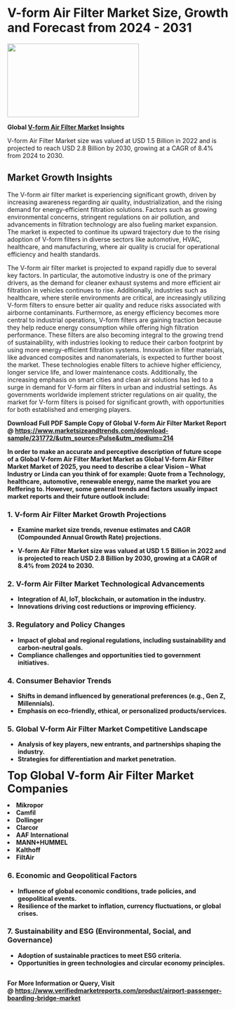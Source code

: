 <H1>V-form Air Filter Market Size, Growth and Forecast from 2024 - 2031</H1><img class="aligncenter size-medium wp-image-584254" src="https://thirdeyenews.in/wp-content/uploads/2024/09/Global-Market-Research-300x168.jpeg" alt="" width="300" height="168" /><p><strong>Global&nbsp;<a href="https://www.marketsizeandtrends.com/download-sample/231772/&amp;utm_source=Pulse&amp;utm_medium=214">V-form Air Filter Market</a> Insights</strong></p><p>V-form Air Filter Market size was valued at USD 1.5 Billion in 2022 and is projected to reach USD 2.8 Billion by 2030, growing at a CAGR of 8.4% from 2024 to 2030.</p><p><h2>Market Growth Insights</h2> <p>The V-form air filter market is experiencing significant growth, driven by increasing awareness regarding air quality, industrialization, and the rising demand for energy-efficient filtration solutions. Factors such as growing environmental concerns, stringent regulations on air pollution, and advancements in filtration technology are also fueling market expansion. The market is expected to continue its upward trajectory due to the rising adoption of V-form filters in diverse sectors like automotive, HVAC, healthcare, and manufacturing, where air quality is crucial for operational efficiency and health standards.</p> <p><strong></strong></p> <p>The V-form air filter market is projected to expand rapidly due to several key factors. In particular, the automotive industry is one of the primary drivers, as the demand for cleaner exhaust systems and more efficient air filtration in vehicles continues to rise. Additionally, industries such as healthcare, where sterile environments are critical, are increasingly utilizing V-form filters to ensure better air quality and reduce risks associated with airborne contaminants. Furthermore, as energy efficiency becomes more central to industrial operations, V-form filters are gaining traction because they help reduce energy consumption while offering high filtration performance. These filters are also becoming integral to the growing trend of sustainability, with industries looking to reduce their carbon footprint by using more energy-efficient filtration systems. Innovation in filter materials, like advanced composites and nanomaterials, is expected to further boost the market. These technologies enable filters to achieve higher efficiency, longer service life, and lower maintenance costs. Additionally, the increasing emphasis on smart cities and clean air solutions has led to a surge in demand for V-form air filters in urban and industrial settings. As governments worldwide implement stricter regulations on air quality, the market for V-form filters is poised for significant growth, with opportunities for both established and emerging players. <p><strong></p><p><span class=""><strong>Download Full PDF Sample Copy of Global V-form Air Filter Market Report</strong> @ <a href="https://www.marketsizeandtrends.com/download-sample/231772/&amp;utm_source=Pulse&amp;utm_medium=214" target="_blank">https://www.marketsizeandtrends.com/download-sample/231772/&amp;utm_source=Pulse&amp;utm_medium=214</a></span></p><p>In order to make an accurate and perceptive description of future scope of a Global&nbsp;V-form Air Filter Market Market as Global&nbsp;V-form Air Filter Market Market of 2025, you need to describe a clear Vision &ndash; What Industry or Linda can you think of for example: Quote from a Technology, healthcare, automotive, renewable energy, name the market you are Reffering to. However, some general trends and factors usually impact market reports and their future outlook include:</p><h3>1.&nbsp;<strong>V-form Air Filter Market Growth Projections</strong></h3><ul><li>Examine market size trends, revenue estimates and CAGR (Compounded Annual Growth Rate) projections.</li><li><p>V-form Air Filter Market size was valued at USD 1.5 Billion in 2022 and is projected to reach USD 2.8 Billion by 2030, growing at a CAGR of 8.4% from 2024 to 2030.</p></li></ul><h3>2.&nbsp;<strong>V-form Air Filter Market Technological Advancements</strong></h3><ul><li>Integration of AI, IoT, blockchain, or automation in the industry.</li><li>Innovations driving cost reductions or improving efficiency.</li></ul><h3>3.&nbsp;<strong>Regulatory and Policy Changes</strong></h3><ul><li>Impact of global and regional regulations, including sustainability and carbon-neutral goals.</li><li>Compliance challenges and opportunities tied to government initiatives.</li></ul><h3>4.&nbsp;<strong>Consumer Behavior Trends</strong></h3><ul><li>Shifts in demand influenced by generational preferences (e.g., Gen Z, Millennials).</li><li>Emphasis on eco-friendly, ethical, or personalized products/services.</li></ul><h3>5.&nbsp;<strong>Global V-form Air Filter Market Competitive Landscape</strong></h3><ul><li>Analysis of key players, new entrants, and partnerships shaping the industry.</li><li>Strategies for differentiation and market penetration.</li></ul><p data-pm-slice="1 1 []"><span style="color: inherit; font-family: inherit; font-size: 25px;">Top Global V-form Air Filter Market Companies</span></p><div class="" data-test-id=""><p><li>Mikropor</li><li> Camfil</li><li> Dollinger</li><li> Clarcor</li><li> AAF International</li><li> MANN+HUMMEL</li><li> Kalthoff</li><li> FiltAir</li></p></div><h3>6.&nbsp;<strong>Economic and Geopolitical Factors</strong></h3><ul><li>Influence of global economic conditions, trade policies, and geopolitical events.</li><li>Resilience of the market to inflation, currency fluctuations, or global crises.</li></ul><h3>7.&nbsp;<strong>Sustainability and ESG (Environmental, Social, and Governance)</strong></h3><ul><li>Adoption of sustainable practices to meet ESG criteria.</li><li>Opportunities in green technologies and circular economy principles.</li></ul><h2><strong style="font-size: 14px;">For More Information or Query, Visit @&nbsp;</strong><a style="background-color: #ffffff; font-size: 14px;" href="https://www.marketsizeandtrends.com/report/v-form-air-filter-market/" target="_blank">https://www.verifiedmarketreports.com/product/airport-passenger-boarding-bridge-market</a></h2>

